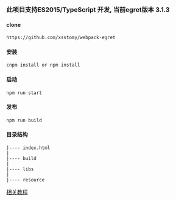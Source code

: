 
### 此项目支持ES2015/TypeScript 开发, 当前egret版本 3.1.3


#### clone

```
https://github.com/xsstomy/webpack-egret
```

####  安装

```
cnpm install or npm install 
```

#### 启动

```
npm run start 
```

#### 发布

```
npm run build 
```

#### 目录结构

```
|---- index.html
|
|---- build
|
|---- libs
|
|---- resource
```


[相关教程](http://www.xsstomy.com/articles/17.html)
